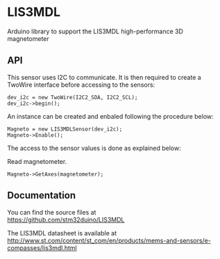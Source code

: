 # LIS3MDL
Arduino library to support the LIS3MDL high-performance 3D magnetometer

## API

This sensor uses I2C to communicate. It is then required to create a TwoWire interface before accessing to the sensors:  

    dev_i2c = new TwoWire(I2C2_SDA, I2C2_SCL);  
    dev_i2c->begin();  

An instance can be created and enbaled following the procedure below:  

    Magneto = new LIS3MDLSensor(dev_i2c);  
    Magneto->Enable();  

The access to the sensor values is done as explained below:  

  Read magnetometer.  

    Magneto->GetAxes(magnetometer);  

## Documentation

You can find the source files at  
https://github.com/stm32duino/LIS3MDL

The LIS3MDL datasheet is available at  
http://www.st.com/content/st_com/en/products/mems-and-sensors/e-compasses/lis3mdl.html
